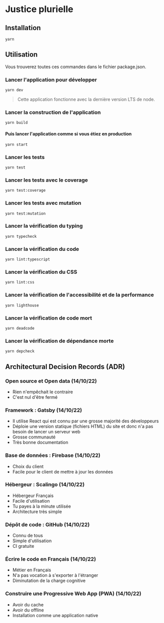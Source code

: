 # Justice plurielle

## Installation

`yarn`

## Utilisation

Vous trouverez toutes ces commandes dans le fichier package.json.

### Lancer l'application pour développer

`yarn dev`

> Cette application fonctionne avec la dernière version LTS de node.

### Lancer la construction de l'application

`yarn build`

#### Puis lancer l'application comme si vous étiez en production

`yarn start`

### Lancer les tests

`yarn test`

### Lancer les tests avec le coverage

`yarn test:coverage`

### Lancer les tests avec mutation

`yarn test:mutation`

### Lancer la vérification du typing

`yarn typecheck`

### Lancer la vérification du code

`yarn lint:typescript`

### Lancer la vérification du CSS

`yarn lint:css`

### Lancer la vérification de l'accessibilité et de la performance

`yarn lighthouse`

### Lancer la vérification de code mort

`yarn deadcode`

### Lancer la vérification de dépendance morte

`yarn depcheck`

## Architectural Decision Records (ADR)

### Open source et Open data (14/10/22)

- Rien n'empêchait le contraire
- C'est nul d'être fermé

### Framework : Gatsby (14/10/22)

- Il utilise React qui est connu par une grosse majorité des développeurs
- Déploie une version statique (fichiers HTML) du site et donc n'a pas besoin de lancer un serveur web
- Grosse communauté
- Très bonne documentation

### Base de données : Firebase (14/10/22)

- Choix du client
- Facile pour le client de mettre à jour les données

### Hébergeur : Scalingo (14/10/22)

- Hébergeur Français
- Facile d'utilisation
- Tu payes à la minute utilisée
- Architecture très simple

### Dépôt de code : GitHub (14/10/22)

- Connu de tous
- Simple d'utilisation
- CI gratuite

### Écrire le code en Français (14/10/22)

- Métier en Français
- N'a pas vocation à s'exporter à l'étranger
- Diminutation de la charge cognitive

### Construire une Progressive Web App (PWA) (14/10/22)

- Avoir du cache
- Avoir du offline
- Installation comme une application native
